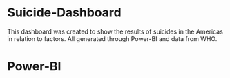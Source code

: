 # Suicide-Dashboard
This dashboard was created to show the results of suicides in the Americas in relation to factors. All generated through Power-BI and data from WHO.
# Power-BI
